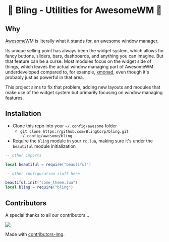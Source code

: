 # <center> 🌟 Bling - Utilities for AwesomeWM 🌟 </center>

## Why

[AwesomeWM](https://awesomewm.org/) is literally what it stands for, an awesome window manager.

Its unique selling point has always been the widget system, which allows for fancy buttons, sliders, bars, dashboards, and anything you can imagine. But that feature can be a curse. Most modules focus on the widget side of things, which leaves the actual window managing part of AwesomeWM underdeveloped compared to, for example, [xmonad](https://xmonad.org/), even though it's probably just as powerful in that area.

This project aims to fix that problem, adding new layouts and modules that make use of the widget system but primarily focusing on window managing features.

## Installation

- Clone this repo into your `~/.config/awesome` folder
  - `git clone https://github.com/BlingCorp/bling.git ~/.config/awesome/bling`
- Require the `bling` module in your `rc.lua`, making sure it's under the `beautiful` module initialization

```lua
-- other imports

local beautiful = require("beautiful")

-- other configuration stuff here

beautiful.init("some_theme.lua")
local bling = require("bling")
```

## Contributors

A special thanks to all our contributors...

<a href="https://github.com/BlingCorp/bling/graphs/contributors">
  <img src="https://contrib.rocks/image?repo=BlingCorp/bling" />
</a>

Made with [contributors-img](https://contrib.rocks).
